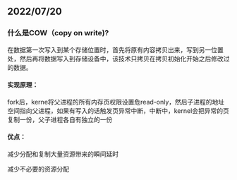 ## 2022/07/20

### 什么是COW（copy on write)?

在数据第一次写入到某个存储位置时，首先将原有内容拷贝出来，写到另一位置处，然后再将数据写入到存储设备中，该技术只拷贝在拷贝初始化开始之后修改过的数据。

#### 实现原理：

fork后，kerne将父进程的所有内存页权限设置危read-only，然后子进程的地址空间指向父进程，如果有写入的话触发页异常中断，中断中，kernel会把异常的页复制一份，父子进程各自有独立的一份



#### 优点：

减少分配和复制大量资源带来的瞬间延时

减少不必要的资源分配